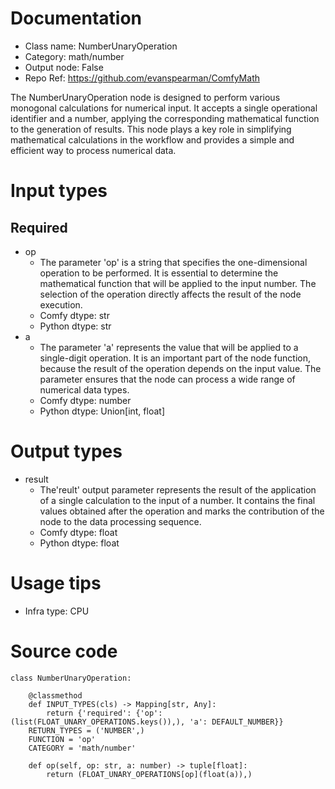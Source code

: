 # Documentation
- Class name: NumberUnaryOperation
- Category: math/number
- Output node: False
- Repo Ref: https://github.com/evanspearman/ComfyMath

The NumberUnaryOperation node is designed to perform various monogonal calculations for numerical input. It accepts a single operational identifier and a number, applying the corresponding mathematical function to the generation of results. This node plays a key role in simplifying mathematical calculations in the workflow and provides a simple and efficient way to process numerical data.

# Input types
## Required
- op
    - The parameter 'op' is a string that specifies the one-dimensional operation to be performed. It is essential to determine the mathematical function that will be applied to the input number. The selection of the operation directly affects the result of the node execution.
    - Comfy dtype: str
    - Python dtype: str
- a
    - The parameter 'a' represents the value that will be applied to a single-digit operation. It is an important part of the node function, because the result of the operation depends on the input value. The parameter ensures that the node can process a wide range of numerical data types.
    - Comfy dtype: number
    - Python dtype: Union[int, float]

# Output types
- result
    - The'reult' output parameter represents the result of the application of a single calculation to the input of a number. It contains the final values obtained after the operation and marks the contribution of the node to the data processing sequence.
    - Comfy dtype: float
    - Python dtype: float

# Usage tips
- Infra type: CPU

# Source code
```
class NumberUnaryOperation:

    @classmethod
    def INPUT_TYPES(cls) -> Mapping[str, Any]:
        return {'required': {'op': (list(FLOAT_UNARY_OPERATIONS.keys()),), 'a': DEFAULT_NUMBER}}
    RETURN_TYPES = ('NUMBER',)
    FUNCTION = 'op'
    CATEGORY = 'math/number'

    def op(self, op: str, a: number) -> tuple[float]:
        return (FLOAT_UNARY_OPERATIONS[op](float(a)),)
```